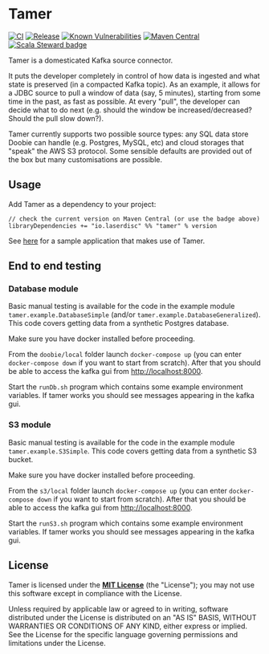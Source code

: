 # Tamer
[![CI](https://github.com/laserdisc-io/tamer/workflows/CI/badge.svg?branch=master)](https://github.com/laserdisc-io/tamer/actions?query=workflow%3ACI+branch%3Amaster)
[![Release](https://github.com/laserdisc-io/tamer/workflows/Release/badge.svg)](https://github.com/laserdisc-io/tamer/actions?query=workflow%3ARelease)
[![Known Vulnerabilities](https://snyk.io/test/github/laserdisc-io/tamer/badge.svg?targetFile=build.sbt)](https://snyk.io/test/github/laserdisc-io/tamer?targetFile=build.sbt)
[![Maven Central](https://maven-badges.herokuapp.com/maven-central/io.laserdisc/tamer_2.13/badge.svg?kill_cache=1&color=orange)](https://search.maven.org/artifact/io.laserdisc/tamer_2.13/)
[![Scala Steward badge](https://img.shields.io/badge/Scala_Steward-helping-blue.svg?style=flat&logo=data:image/png;base64,iVBORw0KGgoAAAANSUhEUgAAAA4AAAAQCAMAAAARSr4IAAAAVFBMVEUAAACHjojlOy5NWlrKzcYRKjGFjIbp293YycuLa3pYY2LSqql4f3pCUFTgSjNodYRmcXUsPD/NTTbjRS+2jomhgnzNc223cGvZS0HaSD0XLjbaSjElhIr+AAAAAXRSTlMAQObYZgAAAHlJREFUCNdNyosOwyAIhWHAQS1Vt7a77/3fcxxdmv0xwmckutAR1nkm4ggbyEcg/wWmlGLDAA3oL50xi6fk5ffZ3E2E3QfZDCcCN2YtbEWZt+Drc6u6rlqv7Uk0LdKqqr5rk2UCRXOk0vmQKGfc94nOJyQjouF9H/wCc9gECEYfONoAAAAASUVORK5CYII=)](https://scala-steward.org)

Tamer is a domesticated Kafka source connector.

It puts the developer completely in control of how data is ingested and what state is preserved (in a compacted Kafka topic).
As an example, it allows for a JDBC source to pull a window of data (say, 5 minutes), starting from some time in the past, as fast as possible.
At every "pull", the developer can decide what to do next (e.g. should the window be increased/decreased? Should the pull slow down?).

Tamer currently supports two possible source types: any SQL data store Doobie can handle (e.g. Postgres, MySQL, etc) and cloud storages that "speak" the AWS S3 protocol.
Some sensible defaults are provided out of the box but many customisations are possible.

## Usage

Add Tamer as a dependency to your project:

```
// check the current version on Maven Central (or use the badge above)
libraryDependencies += "io.laserdisc" %% "tamer" % version
```

See [here](example/src/main/scala/tamer/example/DatabaseSimple.scala) for a sample application that makes use of Tamer.

## End to end testing

### Database module

Basic manual testing is available for the code in the example module `tamer.example.DatabaseSimple`
(and/or `tamer.example.DatabaseGeneralized`).
This code covers getting data from a synthetic Postgres database.

Make sure you have docker installed before proceeding.

From the `doobie/local` folder launch `docker-compose up` (you can enter `docker-compose down`
if you want to start from scratch). After that you should be able to access the kafka
gui from [http://localhost:8000](http://localhost:8000).

Start the `runDb.sh` program which contains some example environment variables.
If tamer works you should see messages appearing in the kafka gui.

### S3 module

Basic manual testing is available for the code in the example module `tamer.example.S3Simple`.
This code covers getting data from a synthetic S3 bucket.

Make sure you have docker installed before proceeding.

From the `s3/local` folder launch `docker-compose up` (you can enter `docker-compose down`
if you want to start from scratch). After that you should be able to access the kafka
gui from [http://localhost:8000](http://localhost:8000).

Start the `runS3.sh` program which contains some example environment variables.
If tamer works you should see messages appearing in the kafka gui.

## License

Tamer is licensed under the **[MIT License](LICENSE)** (the "License"); you may not use this software except in
compliance with the License.

Unless required by applicable law or agreed to in writing, software distributed under the License is distributed on an
"AS IS" BASIS, WITHOUT WARRANTIES OR CONDITIONS OF ANY KIND, either express or implied.
See the License for the specific language governing permissions and limitations under the License.
